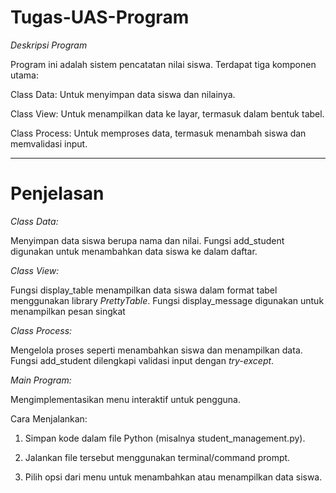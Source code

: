 # Tugas-UAS-Program
*Deskripsi Program*

Program ini adalah sistem pencatatan nilai siswa. Terdapat tiga komponen utama:

Class Data: Untuk menyimpan data siswa dan nilainya.

Class View: Untuk menampilkan data ke layar, termasuk dalam bentuk tabel.

Class Process: Untuk memproses data, termasuk menambah siswa dan memvalidasi input.

---

# Penjelasan
*Class Data:*

Menyimpan data siswa berupa nama dan nilai.
Fungsi add_student digunakan untuk menambahkan data siswa ke dalam daftar.

*Class View:*

Fungsi display_table menampilkan data siswa dalam format tabel menggunakan library *PrettyTable*.
Fungsi display_message digunakan untuk menampilkan pesan singkat

*Class Process:*

Mengelola proses seperti menambahkan siswa dan menampilkan data.
Fungsi add_student dilengkapi validasi input dengan *try-except*.

*Main Program:*

Mengimplementasikan menu interaktif untuk pengguna.

Cara Menjalankan:

1. Simpan kode dalam file Python (misalnya student_management.py).

2. Jalankan file tersebut menggunakan terminal/command prompt.

3. Pilih opsi dari menu untuk menambahkan atau menampilkan data siswa.
